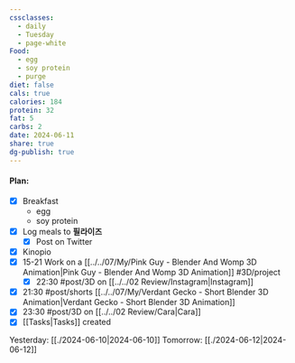 ```yaml
---
cssclasses:
  - daily
  - Tuesday
  - page-white
Food:
  - egg
  - soy protein
  - purge
diet: false
cals: true
calories: 184
protein: 32
fat: 5
carbs: 2
date: 2024-06-11
share: true
dg-publish: true
---
```

#### Plan:
- [x] Breakfast
	- egg
	- soy protein
- [x] Log meals to **필라이즈**
	- [x] Post on Twitter
- [x] Kinopio
- [x] 15-21 Work on a [[../../07/My/Pink Guy - Blender And Womp 3D Animation|Pink Guy - Blender And Womp 3D Animation]] #3D/project 
	- [x] 22:30 #post/3D on [[../../02 Review/Instagram|Instagram]]
- [x] 21:30 #post/shorts [[../../07/My/Verdant Gecko - Short Blender 3D Animation|Verdant Gecko - Short Blender 3D Animation]]
- [x] 23:30 #post/3D on [[../../02 Review/Cara|Cara]]
- [x] [[Tasks|Tasks]] created

Yesterday: [[./2024-06-10|2024-06-10]]
Tomorrow: [[./2024-06-12|2024-06-12]]